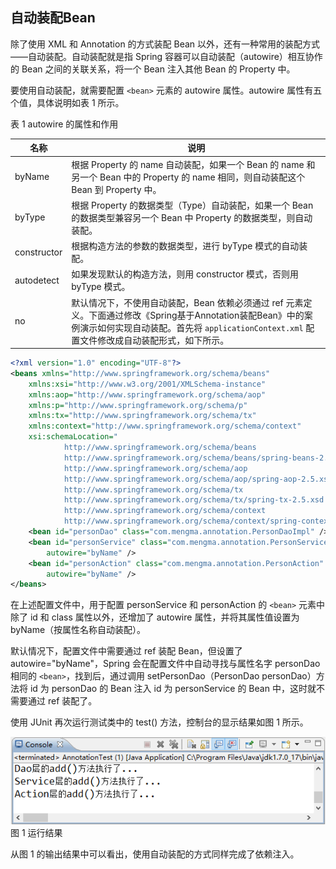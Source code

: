 ## 自动装配Bean

除了使用 XML 和 Annotation 的方式装配 Bean 以外，还有一种常用的装配方式——自动装配。自动装配就是指 Spring 容器可以自动装配（autowire）相互协作的 Bean 之间的关联关系，将一个 Bean 注入其他 Bean 的 Property 中。

要使用自动装配，就需要配置 `<bean>` 元素的 autowire 属性。autowire 属性有五个值，具体说明如表 1 所示。

表 1 autowire 的属性和作用

| 名称        | 说明                                                                                                                                                                                                         |
| ----------- | ------------------------------------------------------------------------------------------------------------------------------------------------------------------------------------------------------------ |
| byName      | 根据 Property 的 name 自动装配，如果一个 Bean 的 name 和另一个 Bean 中的 Property 的 name 相同，则自动装配这个 Bean 到 Property 中。                                                                         |
| byType      | 根据 Property 的数据类型（Type）自动装配，如果一个 Bean 的数据类型兼容另一个 Bean 中 Property 的数据类型，则自动装配。                                                                                       |
| constructor | 根据构造方法的参数的数据类型，进行 byType 模式的自动装配。                                                                                                                                                   |
| autodetect  | 如果发现默认的构造方法，则用 constructor 模式，否则用 byType 模式。                                                                                                                                          |
| no          | 默认情况下，不使用自动装配，Bean 依赖必须通过 ref 元素定义。下面通过修改《Spring基于Annotation装配Bean》中的案例演示如何实现自动装配。首先将 `applicationContext.xml` 配置文件修改成自动装配形式，如下所示。 |

```xml
<?xml version="1.0" encoding="UTF-8"?>
<beans xmlns="http://www.springframework.org/schema/beans"
    xmlns:xsi="http://www.w3.org/2001/XMLSchema-instance" 
    xmlns:aop="http://www.springframework.org/schema/aop"
    xmlns:p="http://www.springframework.org/schema/p" 
    xmlns:tx="http://www.springframework.org/schema/tx"
    xmlns:context="http://www.springframework.org/schema/context"
    xsi:schemaLocation="  
            http://www.springframework.org/schema/beans 
            http://www.springframework.org/schema/beans/spring-beans-2.5.xsd  
            http://www.springframework.org/schema/aop 
            http://www.springframework.org/schema/aop/spring-aop-2.5.xsd  
            http://www.springframework.org/schema/tx 
            http://www.springframework.org/schema/tx/spring-tx-2.5.xsd
            http://www.springframework.org/schema/context
            http://www.springframework.org/schema/context/spring-context.xsd">
    <bean id="personDao" class="com.mengma.annotation.PersonDaoImpl" />
    <bean id="personService" class="com.mengma.annotation.PersonServiceImpl"
        autowire="byName" />
    <bean id="personAction" class="com.mengma.annotation.PersonAction"
        autowire="byName" />
</beans>
```
在上述配置文件中，用于配置 personService 和 personAction 的 `<bean>` 元素中除了 id 和 class 属性以外，还增加了 autowire 属性，并将其属性值设置为 byName（按属性名称自动装配）。

默认情况下，配置文件中需要通过 ref 装配 Bean，但设置了 autowire="byName"，Spring 会在配置文件中自动寻找与属性名字 personDao 相同的 `<bean>`，找到后，通过调用 setPersonDao（PersonDao personDao）方法将 id 为 personDao 的 Bean 注入 id 为 personService 的 Bean 中，这时就不需要通过 ref 装配了。

使用 JUnit 再次运行测试类中的 test() 方法，控制台的显示结果如图 1 所示。

![](images/image2.png)
图 1  运行结果

从图 1 的输出结果中可以看出，使用自动装配的方式同样完成了依赖注入。
